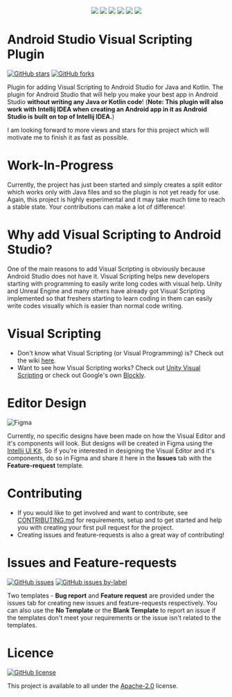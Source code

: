 <p align="center">
  <img src="https://img.shields.io/badge/Android_Studio-3DDC84?style=for-the-badge&logo=android-studio&logoColor=white"/>
  <img src="https://img.shields.io/badge/IntelliJ_IDEA-000000.svg?style=for-the-badge&logo=intellij-idea&logoColor=white"/>
  <img src="https://img.shields.io/badge/Java-ED8B00?style=for-the-badge&logo=java&logoColor=white"/>
  <img src="https://img.shields.io/badge/Kotlin-0095D5?&style=for-the-badge&logo=kotlin&logoColor=white"/>
  <img src="https://img.shields.io/badge/Android-3DDC84?style=for-the-badge&logo=android&logoColor=white"/>
  <img src="https://img.shields.io/badge/gradle-02303A?style=for-the-badge&logo=gradle&logoColor=white"/>
<!--![Android Studio](https://img.shields.io/badge/Android_Studio-3DDC84?style=for-the-badge&logo=android-studio&logoColor=white) ![Intellij IDEA](https://img.shields.io/badge/IntelliJ_IDEA-000000.svg?style=for-the-badge&logo=intellij-idea&logoColor=white) ![Java](https://img.shields.io/badge/Java-ED8B00?style=for-the-badge&logo=java&logoColor=white) ![Kotlin](https://img.shields.io/badge/Kotlin-0095D5?&style=for-the-badge&logo=kotlin&logoColor=white) ![Android](https://img.shields.io/badge/Android-3DDC84?style=for-the-badge&logo=android&logoColor=white) ![Gradle](
https://img.shields.io/badge/gradle-02303A?style=for-the-badge&logo=gradle&logoColor=white)-->
</p>

#  Android Studio Visual Scripting Plugin
[![GitHub stars](https://img.shields.io/github/stars/RivanParmar/Android-Studio-Visual-Scripting-Plugin?style=for-the-badge)](https://github.com/RivanParmar/Android-Studio-Visual-Scripting-Plugin/stargazers) [![GitHub forks](https://img.shields.io/github/forks/RivanParmar/Android-Studio-Visual-Scripting-Plugin?style=for-the-badge)](https://github.com/RivanParmar/Android-Studio-Visual-Scripting-Plugin/network)

Plugin for adding Visual Scripting to Android Studio for Java and Kotlin. The plugin for Android Studio that will help you make your best app in Android Studio **without writing any Java or Kotlin code**! (**Note: This plugin will also work with Intellij IDEA when creating an Android app in it as Android Studio is built on top of Intellij IDEA.**)

I am looking forward to more views and stars for this project which will motivate me to finish it as fast as possible.

# Work-In-Progress
Currently, the project has just been started and simply creates a split editor which works only with Java files and so the plugin is not yet ready for use. Again, this project is highly experimental and it may take much time to reach a stable state. Your contributions can make a lot of difference!

# Why add Visual Scripting to Android Studio?
One of the main reasons to add Visual Scripting is obviously because Android Studio does not have it. Visual Scripting helps new developers starting with programming to easily write long codes with visual help. Unity and Unreal Engine and many others have already got Visual Scripting implemented so that freshers starting to learn coding in them can easily write codes visually which is easier than normal code writing.

# Visual Scripting
- Don't know what Visual Scripting (or Visual Programming) is? Check out the wiki [here](https://en.wikipedia.org/wiki/Visual_programming_language).
- Want to see how Visual Scripting works? Check out [Unity Visual Scripting](https://unity.com/products/unity-visual-scripting) or check out Google's own [Blockly](https://developers.google.com/blockly).

# Editor Design
![Figma](https://img.shields.io/badge/Figma-F24E1E?style=for-the-badge&logo=figma&logoColor=white)

Currently, no specific designs have been made on how the Visual Editor and it's components will look. But designs will be created in Figma using the [Intellij UI Kit](https://jetbrains.design/intellij/resources/UI_kit/). So if you're interested in designing the Visual Editor and it's components, do so in Figma and share it here in the **Issues** tab with the **Feature-request** template.

# Contributing
- If you would like to get involved and want to contribute, see [CONTRIBUTING.md](CONTRIBUTING.md) for requirements, setup and to get started and help you with creating your first pull request for the project.
- Creating issues and feature-requests is also a great way of contributing!

# Issues and Feature-requests
[![GitHub issues](https://img.shields.io/github/issues/RivanParmar/Android-Studio-Visual-Scripting-Plugin?style=for-the-badge)](https://github.com/RivanParmar/Android-Studio-Visual-Scripting-Plugin/issues) [![GitHub issues by-label](https://img.shields.io/github/issues/RivanParmar/Android-Studio-Visual-Scripting-Plugin/good%20first%20issue?color=blueviolet&label=good%20first%20issues&style=for-the-badge)](https://github.com/RivanParmar/Android-Studio-Visual-Scripting-Plugin/labels/good%20first%20issue)

Two templates - **Bug report** and **Feature request** are provided under the issues tab for creating new issues and feature-requests respectively. You can also use the **No Template** or the **Blank Template** to report an issue if the templates don't meet your requirements or the issue isn't related to the templates.

# Licence
[![GitHub license](https://img.shields.io/github/license/RivanParmar/Android-Studio-Visual-Scripting-Plugin?style=for-the-badge)](https://github.com/RivanParmar/Android-Studio-Visual-Scripting-Plugin/blob/master/LICENSE)

This project is available to all under the [Apache-2.0](https://github.com/RivanParmar/Android-Studio-Visual-Scripting-Plugin/blob/master/LICENSE) license.
